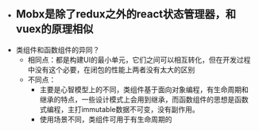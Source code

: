 - Mobx是除了redux之外的react状态管理器，和vuex的原理相似
	-
- 类组件和函数组件的异同？
	- 相同点：都是构建UI的最小单元，它们之间可以相互转化，但在开发过程中没有这个必要，在闭包的性能上两者没有太大的区别
	- 不同点：
		- 主要是心智模型上的不同，类组件基于面向对象编程，有生命周期和继承的特点，一些设计模式上会用到继承，而函数组件的思想是函数式编程，主打immutable数据不可变，没有副作用。
		- 使用场景不同，类组件可用于有生命周期的